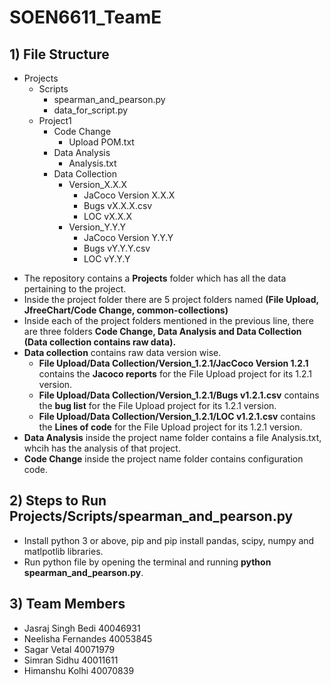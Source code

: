 # SOEN6611_TeamE


## 1) File Structure


+ Projects
    - Scripts
        + spearman_and_pearson.py
        + data_for_script.py
    - Project1
        + Code Change
            - Upload POM.txt
        + Data Analysis
            - Analysis.txt
        + Data Collection
            - Version_X.X.X
                + JaCoco Version X.X.X
                + Bugs vX.X.X.csv
                + LOC vX.X.X
            - Version_Y.Y.Y
                + JaCoco Version Y.Y.Y
                + Bugs vY.Y.Y.csv
                + LOC vY.Y.Y


- The repository contains a **Projects** folder which has all the data pertaining to the project.
- Inside the project folder there are 5 project folders named **(File Upload, JfreeChart/Code Change,  common-collections)**
- Inside each of the project folders mentioned in the previous line, there are three folders **Code Change, Data Analysis and Data Collection (Data collection contains raw data).**
- **Data collection** contains raw data version wise. 
    + **File Upload/Data Collection/Version_1.2.1/JacCoco Version 1.2.1** contains the **Jacoco reports** for the File Upload project for its 1.2.1 version.
    + **File Upload/Data Collection/Version_1.2.1/Bugs v1.2.1.csv** contains the **bug list**   for the File Upload project for its 1.2.1 version.
    + **File Upload/Data Collection/Version_1.2.1/LOC v1.2.1.csv** contains the **Lines of code**   for the File Upload project for its 1.2.1 version.
- **Data Analysis** inside the project name folder contains a file Analysis.txt, whcih has the analysis of that project.
- **Code Change** inside the project name folder contains configuration code.


## 2) Steps to Run Projects/Scripts/spearman_and_pearson.py  
- Install python 3 or above, pip and pip install pandas, scipy, numpy and matlpotlib libraries.
- Run python file by opening the terminal and running **python spearman_and_pearson.py**.

## 3) Team Members

- Jasraj Singh Bedi  40046931
- Neelisha Fernandes 40053845
- Sagar Vetal  40071979
- Simran Sidhu  40011611
- Himanshu Kolhi 40070839

